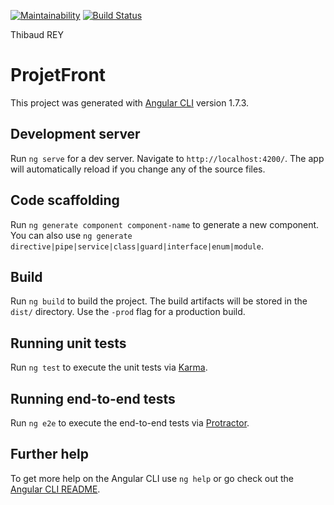 [![Maintainability](https://api.codeclimate.com/v1/badges/800d3f8f3a6326d26aef/maintainability)](https://codeclimate.com/github/ThibaudREY/projet-front/maintainability)
[![Build Status](https://travis-ci.org/ThibaudREY/projet-front.svg?branch=master)](https://travis-ci.org/ThibaudREY/projet-front)

Thibaud REY

# ProjetFront

This project was generated with [Angular CLI](https://github.com/angular/angular-cli) version 1.7.3.

## Development server

Run `ng serve` for a dev server. Navigate to `http://localhost:4200/`. The app will automatically reload if you change any of the source files.

## Code scaffolding

Run `ng generate component component-name` to generate a new component. You can also use `ng generate directive|pipe|service|class|guard|interface|enum|module`.

## Build

Run `ng build` to build the project. The build artifacts will be stored in the `dist/` directory. Use the `-prod` flag for a production build.

## Running unit tests

Run `ng test` to execute the unit tests via [Karma](https://karma-runner.github.io).

## Running end-to-end tests

Run `ng e2e` to execute the end-to-end tests via [Protractor](http://www.protractortest.org/).

## Further help

To get more help on the Angular CLI use `ng help` or go check out the [Angular CLI README](https://github.com/angular/angular-cli/blob/master/README.md).
